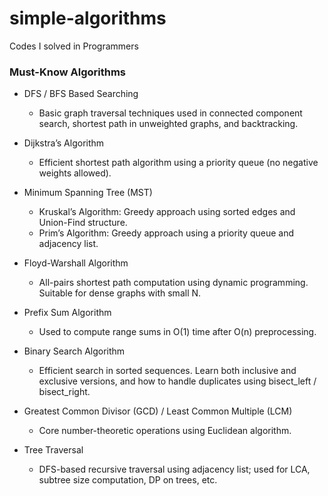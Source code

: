 # simple-algorithms
Codes I solved in Programmers

### Must-Know Algorithms

- DFS / BFS Based Searching
  - Basic graph traversal techniques used in connected component search, shortest path in unweighted graphs, and backtracking.

- Dijkstra’s Algorithm
  - Efficient shortest path algorithm using a priority queue (no negative weights allowed).

- Minimum Spanning Tree (MST)
  - Kruskal’s Algorithm: Greedy approach using sorted edges and Union-Find structure.
  - Prim’s Algorithm: Greedy approach using a priority queue and adjacency list.

- Floyd-Warshall Algorithm
  - All-pairs shortest path computation using dynamic programming. Suitable for dense graphs with small N.

- Prefix Sum Algorithm
  - Used to compute range sums in O(1) time after O(n) preprocessing.

- Binary Search Algorithm
  - Efficient search in sorted sequences. Learn both inclusive and exclusive versions, and how to handle duplicates using bisect_left / bisect_right.

- Greatest Common Divisor (GCD) / Least Common Multiple (LCM)
  - Core number-theoretic operations using Euclidean algorithm.

- Tree Traversal
  - DFS-based recursive traversal using adjacency list; used for LCA, subtree size computation, DP on trees, etc.

